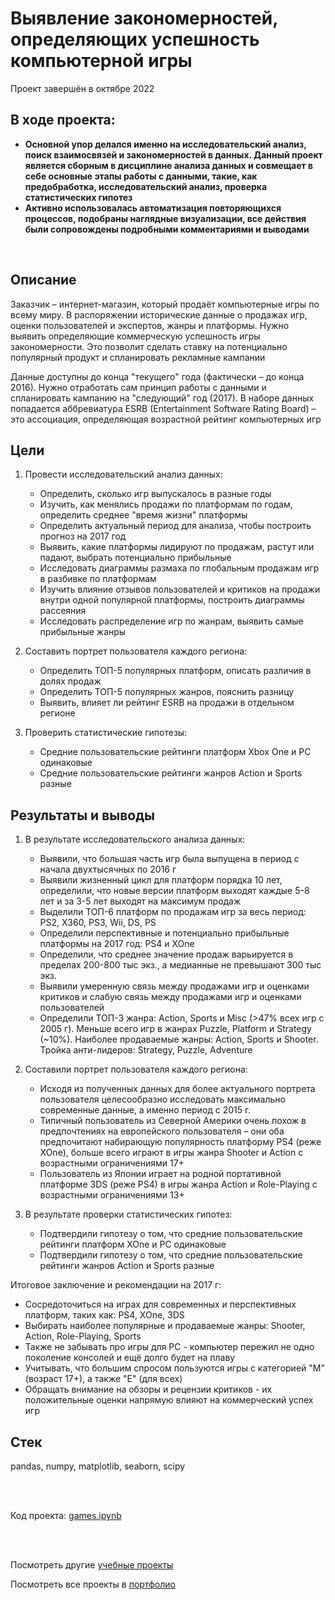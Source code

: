 # Выявление закономерностей, определяющих успешность компьютерной игры
Проект завершён в октябре 2022

## В ходе проекта:
- **Основной упор делался именно на исследовательский анализ, поиск взаимосвязей и закономерностей в данных. Данный проект является сборным в дисциплине анализа данных и совмещает в себе основные этапы работы с данными, такие, как предобработка, исследовательский анализ, проверка статистических гипотез**
- **Активно использовалась автоматизация повторяющихся процессов, подобраны наглядные визуализации, все действия были сопровождены подробными комментариями и выводами**

<br>

## Описание
Заказчик – интернет-магазин, который продаёт компьютерные игры по всему миру. В распоряжении исторические данные о продажах игр, оценки пользователей и экспертов, жанры и платформы. Нужно выявить определяющие коммерческую успешность игры закономерности. Это позволит сделать ставку на потенциально популярный продукт и спланировать рекламные кампании

Данные доступны до конца "текущего" года (фактически – до конца 2016). Нужно отработать сам принцип работы с данными и спланировать кампанию на "следующий" год (2017). В наборе данных попадается аббревиатура ESRB (Entertainment Software Rating Board) – это ассоциация, определяющая возрастной рейтинг компьютерных игр

## Цели
1. Провести исследовательский анализ данных:
    - Определить, сколько игр выпускалось в разные годы
    - Изучить, как менялись продажи по платформам по годам, определить среднее "время жизни" платформы
    - Определить актуальный период для анализа, чтобы построить прогноз на 2017 год
    - Выявить, какие платформы лидируют по продажам, растут или падают, выбрать потенциально прибыльные
    - Исследовать диаграммы размаха по глобальным продажам игр в разбивке по платформам
    - Изучить влияние отзывов пользователей и критиков на продажи внутри одной популярной платформы, построить диаграммы рассеяния
    - Исследовать распределение игр по жанрам, выявить самые прибыльные жанры

2. Составить портрет пользователя каждого региона:
    - Определить ТОП-5 популярных платформ, описать различия в долях продаж
    - Определить ТОП-5 популярных жанров, пояснить разницу
    - Выявить, влияет ли рейтинг ESRB на продажи в отдельном регионе

3. Проверить статистические гипотезы:
    - Средние пользовательские рейтинги платформ Xbox One и PC одинаковые
    - Средние пользовательские рейтинги жанров Action и Sports разные

## Результаты и выводы
1. В результате исследовательского анализа данных:
    - Выявили, что большая часть игр была выпущена в период с начала двухтысячных по 2016 г
    - Выявили жизненный цикл для платформ порядка 10 лет, определили, что новые версии платформ выходят каждые 5-8 лет и за 3-5 лет выходят на максимум продаж
    - Выделили ТОП-6 платформ по продажам игр за весь период: PS2, X360, PS3, Wii, DS, PS
    - Определили перспективные и потенциально прибыльные платформы на 2017 год: PS4 и XOne
    - Определили, что среднее значение продаж варьируется в пределах 200-800 тыс экз., а медианные не превышают 300 тыс экз.
    - Выявили умеренную связь между продажами игр и оценками критиков и слабую связь между продажами игр и оценками пользователей
    - Определили ТОП-3 жанра: Action, Sports и Misc (>47% всех игр с 2005 г). Меньше всего игр в жанрах Puzzle, Platform и Strategy (~10%). Наиболее продаваемые жанры: Action, Sports и Shooter. Тройка анти-лидеров: Strategy, Puzzle, Adventure

2. Составили портрет пользователя каждого региона:
    - Исходя из полученных данных для более актуального портрета пользователя целесообразно исследовать максимально современные данные, а именно период с 2015 г.
    - Типичный пользователь из Северной Америки очень похож в предпочтениях на европейского пользователя – они оба предпочитают набирающую популярность платформу PS4 (реже XOne), больше всего играют в игры жанра Shooter и Action с возрастными ограничениями 17+
    - Пользователь из Японии играет на родной портативной платформе 3DS (реже PS4) в игры жанра Action и Role-Playing с возрастными ограничениями 13+

3. В результате проверки статистических гипотез:
    - Подтвердили гипотезу о том, что средние пользовательские рейтинги платформ XOne и PC одинаковые
    - Подтвердили гипотезу о том, что средние пользовательские рейтинги жанров Action и Sports разные

Итоговое заключение и рекомендации на 2017 г:
  - Сосредоточиться на играх для современных и перспективных платформ, таких как: PS4, XOne, 3DS
  - Выбирать наиболее популярные и продаваемые жанры: Shooter, Action, Role-Playing, Sports
  - Также не забывать про игры для PC - компьютер пережил не одно поколение консолей и ещё долго будет на плаву
  - Учитывать, что большим спросом пользуются игры с категорией "М" (возраст 17+), а также "Е" (для всех)
  - Обращать внимание на обзоры и рецензии критиков - их положительные оценки напрямую влияют на коммерческий успех игр

## Стек
pandas, numpy, matplotlib, seaborn, scipy

<br><br>

Код проекта: [games.ipynb](https://github.com/petrochenkovp/educational_projects/blob/main/ds02_games/games.ipynb)

<br><br>

Посмотреть другие [учебные проекты](https://github.com/petrochenkovp/educational_projects)

Посмотреть все проекты в [портфолио](https://github.com/petrochenkovp/portfolio)

<br><br>
